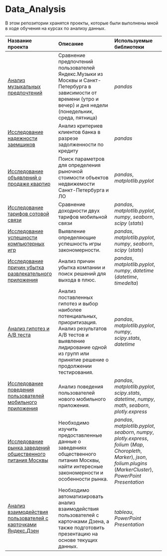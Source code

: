 # Data_Analysis

В этом репозитории хранятся проекты, которые были выполнены мной в ходе обучения на курсах по анализу данных.

| Название проекта | Описание | Используемые библиотеки | 
| :---------------------- | :---------------------- | :---------------------- |
| [Анализ музыкальных предпочтений](da_music) | Сравнение предпочтений пользователей Яндекс.Музыки из Москвы и Санкт-Петербурга в зависимости от времени (утро и вечер) и дня недели (понедельник, среда, пятница)| *pandas* |
| [Исследование надежности заемщиков](da_credit) | Анализ критериев клиентов банка в разрезе задолженности по кредиту | *pandas* |
| [Исследование объявлений о продаже квартир](da_apartment) | Поиск параметров для определения рыночной стоимости объектов недвижемости Санкт-Петербурга и ЛО | *pandas*, *matplotlib.pyplot* |
| [Исследование тарифов сотовой связи](da_mobile_tariff) | Сравнение доходности двух тарифов мобильной связи | *pandas*, *matplotlib.pyplot*, *numpy*, *seaborn*, *scipy* (*stats*) |
| [Исследование успешности компьютерных игр](da_games) | Выявление определяющие успешность игры закономерности. | *pandas*, *matplotlib.pyplot*, *numpy*, *seaborn*, *scipy* (*stats*) |
| [Исследование причин убытка развлекательного приложения](da_marketing) | Анализ причин убытка компании и поиск решений для выхода в плюс. | *pandas*, *matplotlib.pyplot*, *numpy*, *datetime* (*datetime*, *timedelta*)|
| [Анализ гипотез и A/B теста](da_business) | Анализ поставленных гипотез и выбор наиболее потенциальных, приоритизация. Анализ результатов A/B тестов и выявление лидирование одной из групп или принятие решение о продолжении тестирования. | *pandas*, *matplotlib.pyplot*, *numpy*, *scipy.stats*, *datetime*|
| [Исследование поведения пользователей мобильного приложения](da_mobile_app) | Анализ поведения пользователей нового мобильного приложения. | *pandas*, *matplotlib.pyplot*, *scipy.stats*, *datetime*, *numpy*, *math*, *seaborn*, *plotly.express*|
| [Исследование рынка заведений общественного питания Москвы](da_food) | Необходимо изучить предоставленные данные о заведениях общественного питания Москвы, найти интересные закономерности и особенности рынка. | *pandas*, *matplotlib.pyplot*, *seaborn*, *numpy*, *plotly.express*, *folium* (*Map*, *Choropleth*, *Marker*), *json*, *folium.plugins* (*MarkerCluster*), *PowerPoint Presentation*|
| [Анализ взаимодействия пользователей с карточками Яндекс.Дзен](da_dzen) | Необходимо автоматизировать анализ взаимодействия пользователей с карточками Дзена, а также подготовить презентацию на основе текущих данных. | *tableau*, *PowerPoint Presentation*|
